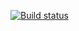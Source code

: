 [![Build status](https://ci.appveyor.com/api/projects/status/l15w07vwqxllgun3?svg=true)](https://ci.appveyor.com/project/TyanaArt/appveyor)
